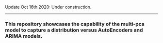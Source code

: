 Update Oct 16th 2020: Under construction.

---
### This repository showcases the capability of the multi-pca model to capture a distribution versus AutoEncoders and ARIMA models. 
